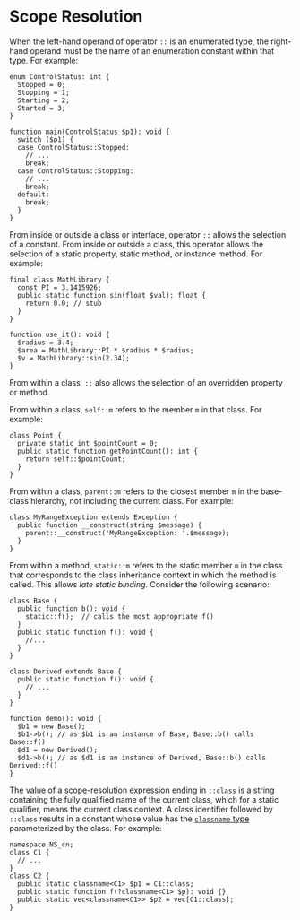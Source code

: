 # Scope Resolution

When the left-hand operand of operator `::` is an enumerated type, the right-hand operand must be the name of an enumeration constant
within that type.  For example:

```hack
enum ControlStatus: int {
  Stopped = 0;
  Stopping = 1;
  Starting = 2;
  Started = 3;
}

function main(ControlStatus $p1): void {
  switch ($p1) {
  case ControlStatus::Stopped:
    // ...
    break;
  case ControlStatus::Stopping:
    // ...
    break;
  default:
    break;
  }
}
```

From inside or outside a class or interface, operator `::` allows the selection of a constant. From inside or outside a class, this
operator allows the selection of a static property, static method, or instance method.  For example:

```hack
final class MathLibrary {
  const PI = 3.1415926;
  public static function sin(float $val): float {
    return 0.0; // stub
  }
}

function use_it(): void {
  $radius = 3.4;
  $area = MathLibrary::PI * $radius * $radius;
  $v = MathLibrary::sin(2.34);
}
```

From within a class, `::` also allows the selection of an overridden property or method.

From within a class, `self::m` refers to the member `m` in that class. For example:

```hack
class Point {
  private static int $pointCount = 0;
  public static function getPointCount(): int {
    return self::$pointCount;
  }
}
```

From within a class, `parent::m` refers to the closest member `m` in the base-class hierarchy, not including the current class.  For example:

```hack
class MyRangeException extends Exception {
  public function __construct(string $message) {
    parent::__construct('MyRangeException: '.$message);
  }
}
```

From within a method, `static::m` refers to the static member `m` in the class that corresponds to the class inheritance context in
which the method is called. This allows *late static binding*. Consider the following scenario:

```hack
class Base {
  public function b(): void {
    static::f();  // calls the most appropriate f()
  }
  public static function f(): void {
    //...
  }
}

class Derived extends Base {
  public static function f(): void {
    // ...
  }
}

function demo(): void {
  $b1 = new Base();
  $b1->b(); // as $b1 is an instance of Base, Base::b() calls Base::f()
  $d1 = new Derived();
  $d1->b(); // as $d1 is an instance of Derived, Base::b() calls Derived::f()
}
```

The value of a scope-resolution expression ending in `::class` is a string containing the fully qualified name of the current
class, which for a static qualifier, means the current class context.  A class identifier followed by `::class` results in a
constant whose value has the [`classname` type](/docs/hack/built-in-types/classname) parameterized by the class.  For example:

```hack
namespace NS_cn;
class C1 {
  // ...
}
class C2 {
  public static classname<C1> $p1 = C1::class;
  public static function f(?classname<C1> $p): void {}
  public static vec<classname<C1>> $p2 = vec[C1::class];
}
```
